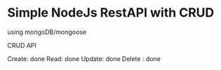 # Simple NodeJs RestAPI with CRUD

using mongoDB/mongoose

CRUD API

Create: done
Read: done
Update: done
Delete : done


